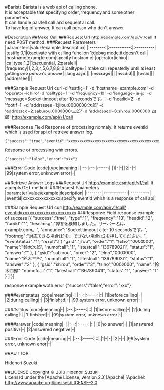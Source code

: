 #Barista
Barista is a web api of calling phone.  
It is acceptable that specifying order, frequency and some other parameters.  
It can handle paralell call and sequential call.  
To have log of answer, It can call person who don't answer.

#Description
##Make Call
###Request Url
    http://example.com/api/v1/call
It need POST method.
###Request Parameters
|parameters|value/example|description|
|:--------:|:-----------:|:----------|
|testflg|0,1|0:activate with calling function  1:debug mode.it doesn't call|
|hostname|example.com|specify hostname|
|operator|ichiro||
|calltype|1,2|1:sequential, 2:paralell|
|frequency|1,2,3,4,5,6,7,8,9,10|calltype=1 make call repeatedly until at least getting one person's answer|
|language|||
|message|||
|headid|||
|footid|||
|addressee|||

###Sample Request Url
    curl -d 'testflg=1' -d 'hostname=example.com' -d 'operator=ichiro' -d 'calltype=1' -d 'frequency=10' 
    -d 'language=ja-jp' -d 'message=Socket timeout after 10 secondsです。' -d 'headid=2' -d 'footif=1' 
    -d 'addressee=1:jirou:0000000:次郎' -d 'addressee=2:saburou:0000000:三郎' -d 'addressee=3:shirou:0000000:四郎' 
    http://example.com/api/v1/call

###Response Field
Response of processing normaly. It returns eventid which is used for api of retrieve answer log.  

    {"success":"true","eventid":"xxxxxxxxxxxxxxxxxxxxxxxxxxxxxxxxxxxxxxxxxxxxxx"}
Response of processing with errors.  

    {"success":"false","error":"xxx"}

###Error Code
|code|type|meaning|
|:--:|:--:|:-----:|
|1|-|-|
|2|-|-|
|99|system error, unknown error|-|

##Retrieve Answer Logs
###Request Url
    http://example.com/api/v1/call
    It accepts GET method.
###Request Parameters
|parameter|value/example|description|
|:-------:|:-----------:|:---------:|
|eventid|xxxxxxxxxxxxxxxx|specify eventid which is a response of call api|

###Sample Request Url
    curl http://example.com/api/v1/call?eventid=xxxxxxxxxxxxxxxxxxxxxxx
###Response Field
response example of success
    [{
     "success":"true",
     "type":"1",
     "frequency":"10",
     "headid":"2",
     "footid":"1",
     "headmsg":"障害を検知しました。サーバー名は、example.com。",
     "announce":"Socket timeout after 10 secondsです。",
     "footmsg":"対応できる場合は1を、できない場合は2を押してください。",
     "eventstatus":"1",
     "result":[
      {
       "gsid":"jirou",
       "order":"1",
       "telno","0000000",
       "name":"鈴木次郎",
       "numofcall":"1",
       "latestcall":"1367890211",
       "status":"1",
       "answer":""
      },
      {
       "gsid":"saburou",
       "order":"2",
       "telno","0000000",
       "name":"鈴木三郎",
       "numofcall":"1",
       "latestcall":"1367890311",
       "status":"1",
       "answer":"2"
      },
      {
       "gsid":"shirou",
       "order":"3",
       "telno","0000000",
       "name":"鈴木四郎",
       "numofcall":"1",
       "latestcall":"1367890411",
       "status":"1",
       "answer":"1"
      }
      ]
    }]

response example woth error
    {"success":"false","error":"xxx"}

####eventstatus
|code|meaning|-|
|:--:|:-----:|::|
|1|before calling|-|
|2|during calling|-|
|3|finished|-|
|99|system error, unknown error|-|

####status
|code|meaning|-|
|:--:|:-----:|::|
|1|before calling|-|
|2|during calling|-|
|3|finished|-|
|99|system error, unknown error|-|

####answer
|code|meaning|-|
|:--:|:-----:|::|
|0|no answer|-|
|1|answered positive|-|
|2|answered negative|-|

###Error Code
|code|meaning|-|
|:--:|:-----:|::|
|1|-|-|
|2|-|-|
|99|system error, unknown error|-|

##AUTHOR

Hidenori Suzuki

##LICENSE
Copyright &copy; 2013 Hidenori Suzuki  
Licensed under the [Apache License, Version 2.0][Apache]
[Apache]: http://www.apache.org/licenses/LICENSE-2.0
